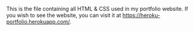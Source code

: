 This is the file containing all HTML & CSS used in my portfolio website. If you wish to see the website, you can visit it at https://heroku-portfolio.herokuapp.com/.
